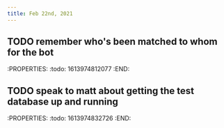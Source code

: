 ```yaml
---
title: Feb 22nd, 2021
---
```


## TODO remember who's been matched to whom for the bot
:PROPERTIES:
:todo: 1613974812077
:END:
## TODO speak to matt about getting the test database up and running
:PROPERTIES:
:todo: 1613974832726
:END:
